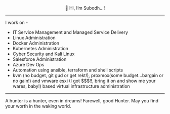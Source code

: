 <div align="center"> 👋 Hi, I’m Subodh...! </div>

---
I work on -

- IT Service Management and Managed Service Delivery
- Linux Administration
- Docker Administration
- Kubernetes Administration
- Cyber Security and Kali Linux
- Salesforce Administration
- Azure Dev Ops
- Automation using ansible, terraform and shell scripts
- kvm (no budget, git gud or get rekt!), proxmox(some budget...bargain or no gain!) and vmware esxi (I got $$$!!, bring it on and show me your wares, baby!) based virtual infrastructure administration

---
A hunter is a hunter, even in dreams!
Farewell, good Hunter. May you find your worth in the waking world.
